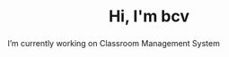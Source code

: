 <h1 align="center">Hi, I'm bcv</h1>
<h3 align="center"></h3>
<!-- Date 18 -->
<!-- <p align="center"> <img src="https://komarev.com/ghpvc/?username=vnvb&label=Profile%20views&color=0e75b6&style=flat" alt="vnvb" /> </p>- -->
 I’m currently working on Classroom Management System



